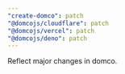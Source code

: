 ```yaml
---
"create-domco": patch
"@domcojs/cloudflare": patch
"@domcojs/vercel": patch
"@domcojs/deno": patch
---
```


Reflect major changes in domco.
